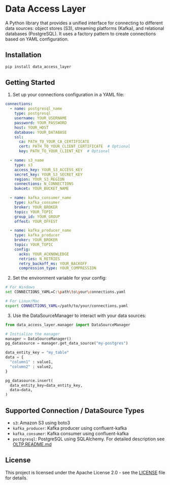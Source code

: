 # Data Access Layer

A Python library that provides a unified interface for connecting to different data sources: object stores (S3), streaming platforms (Kafka), and relational databases (PostgreSQL). It uses a factory pattern to create connections based on YAML configuration.

## Installation

```sh
pip install data_access_layer
```

## Getting Started

1. Set up your connections configuration in a YAML file:

```yaml
connections:
  - name: postgresql_name
    type: postgresql
    username: YOUR_USERNAME
    password: YOUR_PASSWORD
    host: YOUR_HOST
    database: YOUR_DATABASE
    ssl:
      ca: PATH_TO_YOUR_CA_CERTIFICATE
      cert: PATH_TO_YOUR_CLIENT_CERTIFICATE  # Optional
      key: PATH_TO_YOUR_CLIENT_KEY  # Optional

  - name: s3_name
    type: s3
    access_key: YOUR_S3_ACCESS_KEY
    secret_key: YOUR_S3_SECRET_KEY
    region: YOUR_S3_REGION
    connections: N_CONNECTIONS
    bukcet: YOUR_BUCKET_NAME

  - name: kafka_consumer_name
    type: kafka_consumer
    broker: YOUR_BROKER
    topic: YOUR_TOPIC
    group_id: YOUR_GROUP
    offest: YOUR_OFFEST

  - name: kafka_producer_name
    type: kafka_producer
    broker: YOUR_BROKER
    topic: YOUR_TOPIC
    config:
      acks: YOUR_ACKNOWLEDGE
      retries: N_RETRIES
      retry_backoff_ms: YOUR_BACKOFF
      compression_type: YOUR_COMPRESSION

```

2. Set the environment variable for your config:

```sh
# For Windows
set CONNECTIONS_YAML=C:\path\to\your\connections.yaml

# For Linux/Mac
export CONNECTIONS_YAML=/path/to/your/connections.yaml
```

3. Use the DataSourceManager to interact with your data sources:

```python
from data_access_layer.manager import DataSourceManager

# Initialize the manager
manager = DataSourceManager()
pg_datasource = manager.get_data_source("my-postgres")

data_entity_key = "my_table"
data = {
  "column1" : value1,
  "column2" : value2,
}

pg_datasource.insert(
  data_entity_key=data_entity_key,
  data=data,
)
```

## Supported Connection / DataSource Types

- `s3`: Amazon S3 using boto3
- `kafka_producer`: Kafka producer using confluent-kafka
- `kafka_consumer`: Kafka consumer using confluent-kafka
- `postgresql`: PostgreSQL using SQLAlchemy. For detailed description see [OLTP.README.md](OLTP.README.md)



## License

This project is licensed under the Apache License 2.0 - see the [LICENSE](LICENSE) file for details.